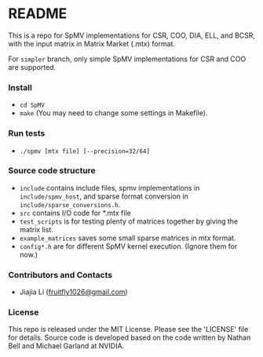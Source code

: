 # README #

This is a repo for SpMV implementations for CSR, COO, DIA, ELL, and BCSR, with the input matrix in Matrix Market (.mtx) format. 

For `simpler` branch, only simple SpMV implementations for CSR and COO are supported. 

### Install ###

* `cd SpMV`
* `make` (You may need to change some settings in Makefile).

### Run tests ###

* `./spmv [mtx file] [--precision=32/64]`

### Source code structure ###

* `include` contains include files, spmv implementations in `include/spmv_host`, and sparse format conversion in `include/sparse_conversions.h`.
* `src` contains I/O code for \*.mtx file
* `test_scripts` is for testing plenty of matrices together by giving the matrix list.
* `example_matrices` saves some small sparse matrices in mtx format.
* `config*.h` are for different SpMV kernel execution. (Ignore them for now.)

### Contributors and Contacts ###

* Jiajia Li (fruitfly1026@gmail.com)

### License ###

This repo is released under the MIT License. Please see the 'LICENSE' file for details. Source code is developed based on the code written by Nathan Bell and Michael Garland at NVIDIA.
